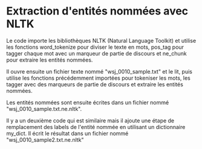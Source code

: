 # **Extraction d'entités nommées avec NLTK**

Le code importe les bibliothèques NLTK (Natural Language Toolkit) et utilise les fonctions word_tokenize pour diviser le texte en mots, pos_tag pour tagger chaque mot avec un marqueur de partie de discours et ne_chunk pour extraire les entités nommées.

Il ouvre ensuite un fichier texte nommé "wsj_0010_sample.txt" et le lit, puis utilise les fonctions précédemment importées pour tokeniser les mots, les tagger avec des marqueurs de partie de discours et extraire les entités nommées.

Les entités nommées sont ensuite écrites dans un fichier nommé "wsj_0010_sample.txt.ne.nltk".

Il y a un deuxième code qui est similaire mais il ajoute une étape de remplacement des labels de l'entité nommée en utilisant un dictionnaire my_dict. Il écrit le résultat dans un fichier nommé "wsj_0010_sample2.txt.ne.nltk"